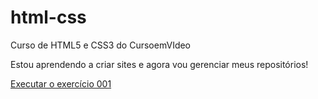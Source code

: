 # html-css
 Curso de HTML5 e CSS3 do CursoemVIdeo

Estou aprendendo a criar sites e agora vou gerenciar meus repositórios!

<a href="https://hitalomarcos.github.io/html-css/exercicios/ex001/index.html">Executar o exercício 001</a>
